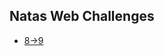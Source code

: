 ## Natas Web Challenges

- [8->9](https://github.com/nityanaki/OverTheWire-CTF/tree/main/natas/8-%3E9)
